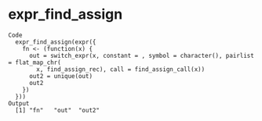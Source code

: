 # expr_find_assign

    Code
      expr_find_assign(expr({
        fn <- (function(x) {
          out = switch_expr(x, constant = , symbol = character(), pairlist = flat_map_chr(
            x, find_assign_rec), call = find_assign_call(x))
          out2 = unique(out)
          out2
        })
      }))
    Output
      [1] "fn"   "out"  "out2"

